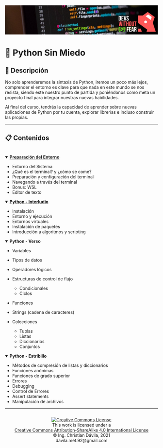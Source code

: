 ![Logo Python](assets/imgs/banner.jpg "Python")

# **🐍 Python Sin Miedo**

## **📘 Descripción**
No solo aprenderemos la sintaxis de Python, iremos un poco más lejos, comprender el entorno es clave para que nada en este mundo se nos resista, siendo este nuestro punto de partida y poniéndonos como meta un proyecto final para integrar nuestras nuevas habilidades.

Al final del curso, tendrás la capacidad de aprender sobre nuevas aplicaciones de Python por tu cuenta, explorar librerías e incluso construir las propias.

---

## **📋 Contenidos**
<br>
<details open>
	<summary><strong><a href="Sesion 1/Introduction.md">Preparación del Entorno</a></strong></summary>

*	Entorno del Sistema
*	¿Qué es el terminal? y ¿cómo se come?
*	Preparación y configuración del terminal
*	Navegando a través del terminal 
*	Bonus: WSL
*	Editor de texto

</details>
<details open>
	<summary><strong><a href="Sesion 2/Interludio.md">Python - Interludio</a></strong></summary>

*	Instalación
*	Entorno y ejecución
*	Entornos virtuales
*	Instalación de paquetes
*	Introducción a algoritmos y scripting

</details>

</details>
<details open>
	<summary><strong>Python - Verso</strong></summary>

*	Variables
*	Tipos de datos
*	Operadores lógicos
*	Estructuras de control de flujo

	+	Condicionales
	+	Ciclos

*	Funciones
*	Strings (cadena de caracteres)
*	Colecciones

	+	Tuplas
	+	Listas
	+	Diccionarios
	+	Conjuntos

</details>

</details>
<details open>
	<summary><strong>Python - Estribillo</strong></summary>

*	Métodos de compresión de listas y diccionarios
*	Funciones anónimas
*	Funciones de grado superior
*	Errores
*	Debugging
*	Control de Errores
*	Assert statements
*	Manipulación de archivos

</details>

---


<footer>
<p style="float:left; width: 100%; text-align:center;">
<a rel="license" href="http://creativecommons.org/licenses/by-sa/4.0/"><img alt="Creative Commons License" style="border-width:0" src="https://i.creativecommons.org/l/by-sa/4.0/88x31.png" /></a><br />This work is licensed under a <br /><a rel="license" href="http://creativecommons.org/licenses/by-sa/4.0/">Creative Commons Attribution-ShareAlike 4.0 International License</a>
<br>© Ing. Christian Dávila, 2021
<br>davila.met.92@gmail.com
</p>
</footer>